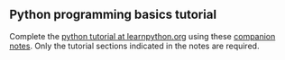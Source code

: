 ## Python programming basics tutorial
Complete the [python tutorial at learnpython.org](http://www.learnpython.org) using these [companion notes](https://github.com/capprogram/2017bootcamp-general/blob/master/CompanionLearnPythonOrg.pdf). Only the tutorial sections indicated in the notes are required.
